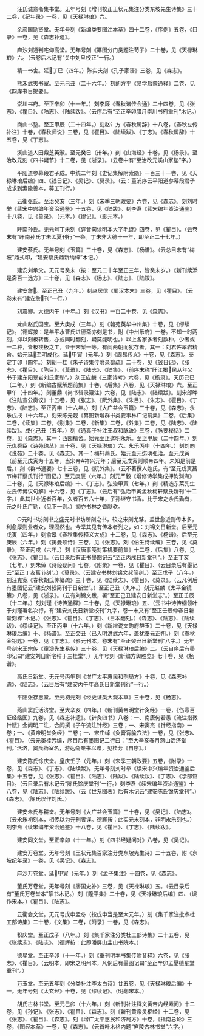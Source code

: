<!-- { "loadSidebar": true } -->
　　汪氏诚意斋集书堂。无年号刻《增刊校正王状元集注分类东坡先生诗集》三十二卷，《纪年录》一卷，见《天禄琳琅》六。

　　余彦国励贤堂。无年号刻《新编类要图注本草》四十二卷，《序例》五卷，《目录》一卷，见《森志补遗》。

　　麻沙刘通判宅仰高堂。无年号刻《纂图分门类题注荀子》二十卷，见《天禄琳琅》六。（云卷后木记有“关中刘旦校正”一行。）

　　精一书舍。延丁巳（四年。）陈实夫刻《孔子家语》三卷，见《森志》。

　　熊禾武夷书室。至元己丑（二十六年。）刻胡方平《易学启蒙通释》二卷，见《四库书目提要》。

　　崇川书府。至正辛卯（十一年。）刻李廉《春秋诸传会通》二十四卷，见《张志》、《瞿目》、《陆志》、《陆续跋》。（云序后有“至正辛卯腊月崇川书府重刊”木记。）

　　商山书塾。至正甲辰（二十四年。）刻赵氵方《春秋属辞》十八卷，《春秋左传补注》十卷，《春秋师说》三卷，见《瞿目》、《陆续跋》、《丁志》。《春秋属辞》十五卷，见《丁志》。

　　溪山道人田紫芝英淑。至元癸巳（卅年。）刻《山海经》十卷，见《杨录》。至治改元刻《四书疑节》十二卷，见《浙录》。（云卷中有“至治改元溪山家塾”字。）

　　平阳道参幕段君子成。中统二年刻《史记集解附索隐》一百三十一卷，见《天禄琳琅后编》四、《钱日记》、《吴记》、《莫录》。（云：董浦序云平阳道参幕段君子成求到索隐善本，募工刊行。）

　　云衢张氏。至治癸亥（三年。）刻《宋季三朝政要》六卷，见《森志》。刻刘时举《续宋中兴编年资治通鉴》十五卷，见《陆跋》。刻李焘《续宋编年资治通鉴》十八卷，见《莫录》、（元本。）《缪记》。（影元本。）

　　盱南孙氏。无元号丁未刻《详音句读明本大字毛诗》四卷，见《瞿目》。（云卷末有“盱南孙氏丁未孟夏刊行”一条。丁未非大德十一年，即至正二十七年。）

　　建安蔡氏。无年号刻《玉篇》三十卷，见《森志》、《杨谱》。（云总目末有“梅坡”鼎式印，“建安蔡氏鼎新绣梓”木记。）

　　建安刘承父。无元号癸未（按：至元二十年至正三年，皆癸未岁。）《新刊续添是斋百一选方》二十卷，见《森志》、《杨志》、《陆志》、《陆跋》。

　　建安詹。至正己丑（九年。）刻赵居信《蜀汉本末》三卷，见《瞿目》。（云卷末有“建安詹刊”一行。）

　　刘震卿。大德丙午（十年。）刻《汉书》一百二十卷，见《森志》。

　　龙山赵氏国宝。至大庚戌（三年。）刻《翰苑英华中州集》十卷，见《缪续记》。（德辉按：是年平水曹氏进德斋亦刻是书，附《中州乐府》一卷。不知一时两刻，抑以刻板转售，亦或同时翻刻，疑莫能明也。）以上各家多者刻数种，少者或一二种，皆极镂板之工，亚于宋椠一等。有阅两朝而犹存者，其一：刘君佐翠岩精舍。始元延至明成化。延甲寅（元年。）刻《周易传义》十卷，见《森志》。泰定丁卯（四年。）刻胡一桂《朱子诗集传附录纂疏》二十卷，见《钱日记》、《张志》、《瞿目》、《陈目》、《莫录》、《陆志》、《陆集》。（前序末称“盱江揭民从年父书于建东阳翠岩刘氏家塾”。）刻王应麟《三家诗考》六卷，见《杨录》。天历己巳（二年。）刻《新编古赋解题前集》十卷，《后集》八卷，见《天禄琳琅》六。至正甲午（十四年。）刻董鼎《尚书辑录纂注》六卷，见《陆志》、《陆续跋》。刻宋郎晔《注陆宣公奏议》十五卷，见《张志》、《阮外集》、《朱目》、《朱志》、《瞿目》、《丁志》、《陆志》。至正丙申（十六年。）刻《大广益会玉篇》三十卷，见《森志》。永乐戊戌（十六年。）刻宋陈元靓《纂图新增群书类要事林广记前集》二卷，《后集》二卷，《续集》二卷，《别集》二卷，《新集》二卷，《外集》二卷，见《陆志》、《陆续跋》。成化己丑（五年。）刻《通真子补注王叔和脉诀》三卷，《脉要秘括》二卷，见《森志》。其一：西园精舍。始元至正迄明永乐。至正甲辰（二十四年。）刻元仇舜臣《诗苑珠丛》三十卷，见《天禄琳琅》六。永乐丙申（十四年。）刻刘向《说苑》二十卷，见《森志》。其一：梅轩蔡氏。始元至元迄明弘治。至元戊寅（前至元戊寅为十五年，当宋帝祥兴元年；后至元戊寅则顺帝四年。未知是前是后。）刻《群书通要》七十三卷，见《阮外集》。（云不著撰人姓氏，有“至元戊寅菖节梅轩蔡氏刊行”图记。）至元庚辰（六年。）刻元严毅《增修诗学集成押韵渊海》二十卷，见《天禄琳琅后编》十、《丁志》。弘治甲寅（七年。）刻《精选东莱先生左氏传博议句解》十六卷，见《丁志》。（云后有“弘治甲寅孟秋梅轩蔡氏新刊”十二字。）此其世业近者百年，久者百五六十年，子孙继守书香。比于宋之余氏勤有，元之叶氏广勤，（见下一则。）抑亦书林之耆献欤。

　　○元时书坊刻书之盛元时书坊所刻之书，较之宋刻尤夥。盖世愈近则传本多，利愈厚则业者众，理固然也。今举其见有传本者列之，如：刘锦文日新堂。后至元戊寅（四年。）刻俞皋《春秋集传释义大成》十二卷，见《森志》、《杨谱》。后至元庚辰（六年。）刻《揭曼硕诗》三卷，见《张志》。刻《伯生诗续编》三卷，见《莫录》。至正丙戌（六年。）刻《汉唐事笺对策机要前集》十二卷，《后集》八卷，见《张志》、《瞿目》。（云目录后有正书墨图记云“至正丙戌日新堂刊”。）至正丁亥（七年。）刻朱倬《诗经疑问》七卷，《附录》一卷，见《瞿目》、（云目录后有墨记云“至正丁亥菖节刻”。）《莫录》。（云建安书林刘锦文叔简刻。）至正戊子（八年。）刻汪克宽《春秋胡氏传纂疏》三十卷，见《陆续志》、《瞿目》、《莫录》。（云凡例后有墨图记云“建安刘叔简刊于日新堂”。）至正己丑（九年。）刻元赵麟《太平金镜策》八卷，见《浙录》。（云有刘锦文跋，署“至正己丑建安日新堂志”。）至正壬辰（十二年。）刻刘瑾《诗传通释》二十卷，见《天禄琳琅》五、（云书中诗传纲领叶于刘瑾署名次行，有“建安刘氏日新堂校刊”九字，卷一末又有“至正壬辰仲春日新堂刻梓”木记。）《张志》、《瞿目》、《丁志》、（日本翻刻。）《森志》、《陆志》、《陆续跋》、《缪续记》。至正丙申（十六年。）刻《新增说文韵府群玉》二十卷，见《天禄琳琅后编》十、《杨谱》。至正癸丑（已入明洪武六年，盖犹奉元正朔。）刻《春秋金钥匙》一卷，见《丁志》。（影元刊本，卷末有“至正癸丑日新堂刊”八字。）无年号刻宋王宗传《童溪先生易传》三十卷，见《天禄琳琅后编》二。（云自序后有墨印记曰“建安刘日新宅梓于三桂堂”。）无年号刻《新编方舆胜览》七十卷，见《杨谱》。

　　高氏日新堂。无元号丙午刻《增广太平惠民和剂局方》十卷，见《森志补遗》、《陆志》。（云目后有“建安丙午年高氏日新堂刊行”一行。）

　　平阳张存惠堂。至元初元刻《经史证类大观本草》三十卷，见《杨志》。

　　燕山窦氏活济堂。至大辛亥（四年。）《新刊黄帝明堂针灸经》一卷，《伤寒百证经络图》九卷，见《森志补遗》。《针灸四书》八卷：一、南唐何若愚《流注指微针赋》金阎明广注，合阎撰《子午流注针经》三卷；一、宋窦杰《针经指南》一卷；一、《黄帝明堂灸经》三卷；一、宋庄绰《灸膏肓腧穴法》一卷，见《张志》、《瞿目》。（云元窦桂芳编，序目后有墨图记二行曰：“至大辛亥春月燕山活济堂刊。”活济，窦氏药室名，游达斋亲书以赠，见桂芳《自序》。）

　　建安陈氏馀庆堂。皇庆壬子（元年。）刻《宋季三朝政要》五卷，《附录》一卷，见《森志》、《丁志》、《陆续跋》。无年号刻刘时举《续宋中兴编年资治通鉴后集》十五卷，见《张志》、《瞿目》、《陆志》、《陆跋》、《陆续跋》、《丁志》、《学部馆目》。（云目录后有木记云“陈氏馀庆堂刊”一行。）刻李焘《续宋编年资治通鉴》十八卷，见《陆志》、《陆续跋》、（云《世系图表》后有木记云“建安陈氏馀庆堂刊”。）《森志》。（陈氏误作刘氏。）

　　建安朱氏与耕堂。无年号刻《大广益会玉篇》三十卷，见《吴记》、《陆志》。（云永乐初刻本，相传以为元刊者误。德辉按：此实元末刻本，非明永乐刻也。）刻李焘《续宋编年资治通鉴》十八卷，见《瞿目》、《丁志》、《陆续跋》。

　　建安同文堂。至正辛卯（十一年。）刻《四书经疑问对》八卷，见《吴记》。

　　建安万卷堂。无年号刻《王状元集百家注分类东坡先生诗》二十五卷，附《东坡纪年录》一卷，见《吴记》、《森志》。

　　麻沙万卷堂。延甲寅（元年。）刻《孟子集注》十四卷，见《森志》。

　　董氏万卷堂。无年号刻《唐国史补》三卷，见《天禄琳琅》五。（云目录后有“董氏万卷堂本”篆书木记。）刻《隆平集》二十卷，见《天禄琳琅后编》四、（误作宋本。）《瞿目》、《陆志》。

　　云衢会文堂。无元号戊申孟冬（按戊申当是至大元年。）刻《集千家注批点杜工部诗集》二十卷，《文集》二卷，《附录》一卷，见《森志》。

　　积庆堂。至正戊子（八年。）刻《集千家注分类杜工部诗集》二十五卷，见《张续志》、《陆志》。（德辉按：此即潘屏山圭山书院本。）

　　德星堂。至正辛卯（十一年。）刻《重刊明本书集传附音释》六卷，见《张志》、《瞿目》。（云明本，即宋之明州本，凡例后有墨图记曰“至正辛卯孟夏德星堂重刊”。）

　　万玉堂。至元五年刻《分类补注李太白诗》廿五卷，见《天禄琳琅后编》十一。无年号刻《太玄经》十卷，见《缪续记》。（明翻宋本。）

　　胡氏古林书堂。至元己卯（十六年。）刻《新刊补注释文黄帝内经素问》十二卷，见《孙记》、《张志》、《瞿目》、《森志》。刻《新刊黄帝灵枢经》十二卷，见《张志》、《瞿目》、《森志》。刻《增广太平惠民和济局方》十卷，《指南总论》三卷，《图经本草》一卷，见《森志》。（云首叶木格内题“庐陵古林书堂”六字。）

